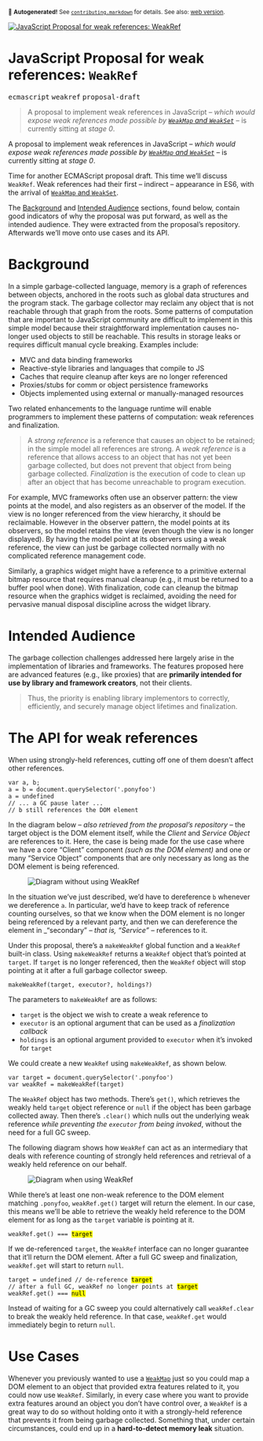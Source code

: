 <sub>&#x1F6A8; <strong>Autogenerated!</strong> See <a href="https://github.com/ponyfoo/articles/tree/noindex/contributing.markdown"><code>contributing.markdown</code></a> for details. See also: <a href="https://ponyfoo.com/articles/weakref">web version</a>.</sub>

<a href="https://ponyfoo.com/articles/weakref"><div><img src="https://i.imgur.com/gaku2qj.jpg" alt="JavaScript Proposal for weak references: WeakRef"></div></a>

<h1>JavaScript Proposal for weak references: <code class="md-code md-code-inline">WeakRef</code></h1>

<p><kbd>ecmascript</kbd> <kbd>weakref</kbd> <kbd>proposal-draft</kbd></p>

<blockquote><p>A proposal to implement weak references in JavaScript <em>&#x2013; which would expose weak references made possible by <a href="https://ponyfoo.com/articles/es6-weakmaps-sets-and-weaksets-in-depth" aria-label="ES6 WeakMaps, Sets, and WeakSets in Depth"><code>WeakMap</code> and <code>WeakSet</code></a> &#x2013;</em> is currently sitting at <em>stage 0</em>.</p>
</blockquote>

<div><p>A proposal to implement weak references in JavaScript <em>&#x2013; which would expose weak references made possible by <a href="https://ponyfoo.com/articles/es6-weakmaps-sets-and-weaksets-in-depth" aria-label="ES6 WeakMaps, Sets, and WeakSets in Depth"><code class="md-code md-code-inline">WeakMap</code> and <code class="md-code md-code-inline">WeakSet</code></a> &#x2013;</em> is currently sitting at <em>stage 0</em>.</p></div>

<blockquote></blockquote>

<div><p>Time for another ECMAScript proposal draft. This time we&#x2019;ll discuss <code class="md-code md-code-inline">WeakRef</code>. Weak references had their first &#x2013; indirect &#x2013; appearance in ES6, with the arrival of <a href="https://github.com/tc39/proposal-weakrefs/blob/3f0eb80e9fd67ccd1f284ff467e852fb69a364a1/specs/weakrefs.md" target="_blank" rel="noopener noreferrer"><code class="md-code md-code-inline">WeakMap</code> and <code class="md-code md-code-inline">WeakSet</code></a>.</p></div>

<div><p>The <a href="#background">Background</a> and <a href="#intended-audience">Intended Audience</a> sections, found below, contain good indicators of why the proposal was put forward, as well as the intended audience. They were extracted from the proposal&#x2019;s repository. Afterwards we&#x2019;ll move onto use cases and its API.</p> <h1 id="background">Background</h1> <p>In a simple garbage-collected language, memory is a graph of references between objects, anchored in the roots such as global data structures and the program stack. The garbage collector may reclaim any object that is not reachable through that graph from the roots. Some patterns of computation that are important to JavaScript community are difficult to implement in this simple model because their straightforward implementation causes no-longer used objects to still be reachable. This results in storage leaks or requires difficult manual cycle breaking. Examples include:</p> <ul> <li>MVC and data binding frameworks</li> <li>Reactive-style libraries and languages that compile to JS</li> <li>Caches that require cleanup after keys are no longer referenced</li> <li>Proxies/stubs for comm or object persistence frameworks</li> <li>Objects implemented using external or manually-managed resources</li> </ul> <p>Two related enhancements to the language runtime will enable programmers to implement these patterns of computation: weak references and finalization.</p> <blockquote> <p>A <em>strong reference</em> is a reference that causes an object to be retained; in the simple model all references are strong. A <em>weak reference</em> is a reference that allows access to an object that has not yet been garbage collected, but does not prevent that object from being garbage collected. <em>Finalization</em> is the execution of code to clean up after an object that has become unreachable to program execution.</p> </blockquote> <p>For example, MVC frameworks often use an observer pattern: the view points at the model, and also registers as an observer of the model. If the view is no longer referenced from the view hierarchy, it should be reclaimable. However in the observer pattern, the model points at its observers, so the model retains the view (even though the view is no longer displayed). By having the model point at its observers using a weak reference, the view can just be garbage collected normally with no complicated reference management code.</p> <p>Similarly, a graphics widget might have a reference to a primitive external bitmap resource that requires manual cleanup (e.g., it must be returned to a buffer pool when done). With finalization, code can cleanup the bitmap resource when the graphics widget is reclaimed, avoiding the need for pervasive manual disposal discipline across the widget library.</p> <h1 id="intended-audience">Intended Audience</h1> <p>The garbage collection challenges addressed here largely arise in the implementation of libraries and frameworks. The features proposed here are advanced features (e.g., like proxies) that are <strong>primarily intended for use by library and framework creators</strong>, not their clients.</p> <blockquote> <p>Thus, the priority is enabling library implementors to correctly, efficiently, and securely manage object lifetimes and finalization.</p> </blockquote> <h1 id="the-api-for-weak-references">The API for weak references</h1> <p>When using strongly-held references, cutting off one of them doesn&#x2019;t affect other references.</p> <pre class="md-code-block"><code class="md-code md-lang-javascript"><span class="md-code-keyword">var</span> a, b;
a = b = <span class="md-code-built_in">document</span>.querySelector(<span class="md-code-string">&apos;.ponyfoo&apos;</span>)
a = <span class="md-code-literal">undefined</span>
<span class="md-code-comment">// ... a GC pause later ...</span>
<span class="md-code-comment">// b still references the DOM element</span>
</code></pre> <p>In the diagram below <em>&#x2013; also retrieved from the proposal&#x2019;s repository &#x2013;</em> the target object is the DOM element itself, while the <em>Client</em> and <em>Service Object</em> are references to it. Here, the case is being made for the use case where we have a core &#x201C;Client&#x201D; component <em>(such as the DOM element)</em> and one or many &#x201C;Service Object&#x201D; components that are only necessary as long as the DOM element is being referenced.</p> <figure><img alt="Diagram without using WeakRef" class="" src="https://i.imgur.com/ly0xhbt.png"></figure> <p>In the situation we&#x2019;ve just described, we&#x2019;d have to dereference <code class="md-code md-code-inline">b</code> whenever we dereference <code class="md-code md-code-inline">a</code>. In particular, we&#x2019;d have to keep track of reference counting ourselves, so that we know when the DOM element is no longer being referenced by a relevant party, and then we can dereference the element in _&#x201C;secondary&#x201D; <em>&#x2013; that is, &#x201C;Service&#x201D; &#x2013;</em> references to it.</p> <p>Under this proposal, there&#x2019;s a <code class="md-code md-code-inline">makeWeakRef</code> global function and a <code class="md-code md-code-inline">WeakRef</code> built-in class. Using <code class="md-code md-code-inline">makeWeakRef</code> returns a <code class="md-code md-code-inline">WeakRef</code> object that&#x2019;s pointed at <code class="md-code md-code-inline">target</code>. If <code class="md-code md-code-inline">target</code> is no longer referenced, then the <code class="md-code md-code-inline">WeakRef</code> object will stop pointing at it after a full garbage collector sweep.</p> <pre class="md-code-block"><code class="md-code md-lang-javascript">makeWeakRef(target, executor?, holdings?)
</code></pre> <p>The parameters to <code class="md-code md-code-inline">makeWeakRef</code> are as follows:</p> <ul> <li><code class="md-code md-code-inline">target</code> is the object we wish to create a weak reference to</li> <li><code class="md-code md-code-inline">executor</code> is an optional argument that can be used as a <em>finalization callback</em></li> <li><code class="md-code md-code-inline">holdings</code> is an optional argument provided to <code class="md-code md-code-inline">executor</code> when it&#x2019;s invoked for <code class="md-code md-code-inline">target</code></li> </ul> <p>We could create a new <code class="md-code md-code-inline">WeakRef</code> using <code class="md-code md-code-inline">makeWeakRef</code>, as shown below.</p> <pre class="md-code-block"><code class="md-code md-lang-javascript"><span class="md-code-keyword">var</span> target = <span class="md-code-built_in">document</span>.querySelector(<span class="md-code-string">&apos;.ponyfoo&apos;</span>)
<span class="md-code-keyword">var</span> weakRef = makeWeakRef(target)
</code></pre> <p>The <code class="md-code md-code-inline">WeakRef</code> object has two methods. There&#x2019;s <code class="md-code md-code-inline">get()</code>, which retrieves the weakly held <code class="md-code md-code-inline">target</code> object reference or <code class="md-code md-code-inline">null</code> if the object has been garbage collected away. Then there&#x2019;s <code class="md-code md-code-inline">.clear()</code> which nulls out the underlying weak reference <em>while preventing the <code class="md-code md-code-inline">executor</code> from being invoked</em>, without the need for a full GC sweep.</p> <p>The following diagram shows how <code class="md-code md-code-inline">WeakRef</code> can act as an intermediary that deals with reference counting of strongly held references and retrieval of a weakly held reference on our behalf.</p> <figure><img alt="Diagram when using WeakRef" class="" src="https://i.imgur.com/PUv49zn.png"></figure> <p>While there&#x2019;s at least one non-weak reference to the DOM element matching <code class="md-code md-code-inline">.ponyfoo</code>, <code class="md-code md-code-inline">weakRef.get()</code> target will return the element. In our case, this means we&#x2019;ll be able to retrieve the weakly held reference to the DOM element for as long as the <code class="md-code md-code-inline">target</code> variable is pointing at it.</p> <pre class="md-code-block"><code class="md-code md-lang-javascript">weakRef.get() === <mark class="md-mark md-code-mark">target</mark>
</code></pre> <p>If we de-referenced <code class="md-code md-code-inline">target</code>, the <code class="md-code md-code-inline">WeakRef</code> interface can no longer guarantee that it&#x2019;ll return the DOM element. After a full GC sweep and finalization, <code class="md-code md-code-inline">weakRef.get</code> will start to return <code class="md-code md-code-inline">null</code>.</p> <pre class="md-code-block"><code class="md-code md-lang-javascript">target = <span class="md-code-literal">undefined</span> <span class="md-code-comment">// de-reference <mark class="md-mark md-code-mark">target</mark></span>
<span class="md-code-comment">// after a full GC, weakRef no longer points at <mark class="md-mark md-code-mark">target</mark></span>
weakRef.get() === <mark class="md-mark md-code-mark">null</mark>
</code></pre> <p>Instead of waiting for a GC sweep you could alternatively call <code class="md-code md-code-inline">weakRef.clear</code> to break the weakly held reference. In that case, <code class="md-code md-code-inline">weakRef.get</code> would immediately begin to return <code class="md-code md-code-inline">null</code>.</p> <h1 id="use-cases">Use Cases</h1> <p>Whenever you previously wanted to use a <a href="https://ponyfoo.com/articles/es6-weakmaps-sets-and-weaksets-in-depth" aria-label="ES6 WeakMaps, Sets, and WeakSets in Depth"><code class="md-code md-code-inline">WeakMap</code></a> just so you could map a DOM element to an object that provided extra features related to it, you could now use <code class="md-code md-code-inline">WeakRef</code>. Similarly, in every case where you want to provide extra features around an object you don&#x2019;t have control over, a <code class="md-code md-code-inline">WeakRef</code> is a great way to do so without holding onto it with a strongly-held reference that prevents it from being garbage collected. Something that, under certain circumstances, could end up in a <strong>hard-to-detect memory leak</strong> situation.</p></div>
